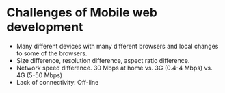 # Challenges of Mobile web development

* Many different devices with many different browsers and local changes to some of the browsers.
* Size difference, resolution difference, aspect ratio difference.
* Network speed difference. 30 Mbps at home vs.  3G (0.4-4 Mbps) vs. 4G (5-50 Mbps)
* Lack of connectivity: Off-line





